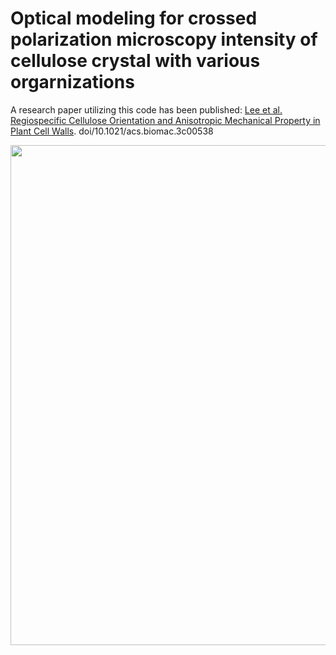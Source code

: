 # Optical modeling for crossed polarization microscopy intensity of cellulose crystal with various orgarnizations

A research paper utilizing this code has been published: [Lee et al. Regiospecific Cellulose Orientation and Anisotropic Mechanical Property in Plant Cell Walls](https://doi.org/10.1021/acs.biomac.3c00538). doi/10.1021/acs.biomac.3c00538

<div align="center">
  <img width="800" src="https://github.com/JasonL1422/storage/blob/main/CPms.png" />
</div>

